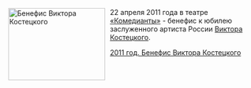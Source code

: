 <!--2025-04-22 00:00:00-->
<div class="yb">
  <div class="rss kino_teatr"><a href="https://www.kino-teatr.ru/teatr/history/4-22/1352/" title="Бенефис Виктора Костецкого"><img src="https://www.kino-teatr.ru/history/2/5/1352/poster.jpg" width="196" height="147" align="left" hspace="5" style="margin: 0px 10px 0px 5px" alt="Бенефис Виктора Костецкого"/></a>22 апреля 2011 года в театре <a href=http://www.kino-teatr.ru/teatr/108/ target=_blank>«Комедианты»</a> - бенефис к юбилею заслуженного артиста России <a href=http://www.kino-teatr.ru/teatr/acter/m/ros/2176/bio/ target=_blank>Виктора Костецкого</a>. <p class="titl"><a href="https://www.kino-teatr.ru/teatr/history/4-22/1352/">2011 год. Бенефис Виктора Костецкого</a></p></div>
</div>
